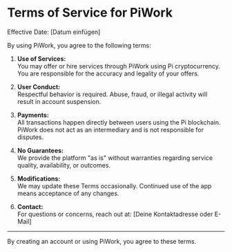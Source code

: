 # Terms of Service for PiWork

Effective Date: [Datum einfügen]

By using PiWork, you agree to the following terms:

1. **Use of Services:**  
You may offer or hire services through PiWork using Pi cryptocurrency. You are responsible for the accuracy and legality of your offers.

2. **User Conduct:**  
Respectful behavior is required. Abuse, fraud, or illegal activity will result in account suspension.

3. **Payments:**  
All transactions happen directly between users using the Pi blockchain. PiWork does not act as an intermediary and is not responsible for disputes.

4. **No Guarantees:**  
We provide the platform "as is" without warranties regarding service quality, availability, or outcomes.

5. **Modifications:**  
We may update these Terms occasionally. Continued use of the app means acceptance of any changes.

6. **Contact:**  
For questions or concerns, reach out at: [Deine Kontaktadresse oder E-Mail]

---

By creating an account or using PiWork, you agree to these terms.
